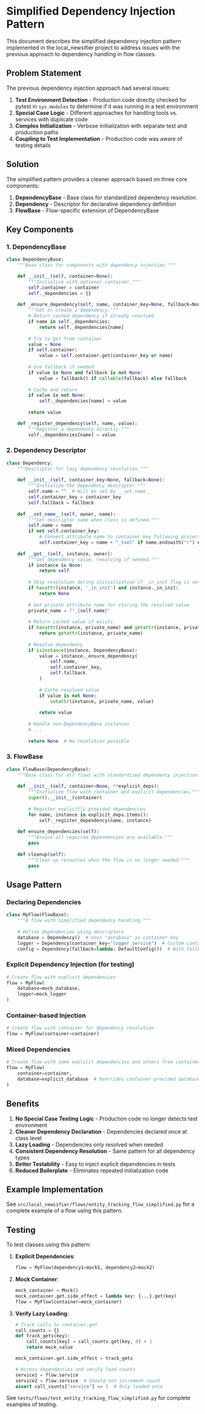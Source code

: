 # Simplified Dependency Injection Pattern

This document describes the simplified dependency injection pattern implemented in the local_newsifier project to address issues with the previous approach to dependency handling in flow classes.

## Problem Statement

The previous dependency injection approach had several issues:

1. **Test Environment Detection** - Production code directly checked for pytest in `sys.modules` to determine if it was running in a test environment
2. **Special Case Logic** - Different approaches for handling tools vs. services with duplicate code
3. **Complex Initialization** - Verbose initialization with separate test and production paths
4. **Coupling to Test Implementation** - Production code was aware of testing details

## Solution

The simplified pattern provides a cleaner approach based on three core components:

1. **DependencyBase** - Base class for standardized dependency resolution
2. **Dependency** - Descriptor for declarative dependency definition
3. **FlowBase** - Flow-specific extension of DependencyBase

## Key Components

### 1. DependencyBase

```python
class DependencyBase:
    """Base class for components with dependency injection."""

    def __init__(self, container=None):
        """Initialize with optional container."""
        self.container = container
        self._dependencies = {}
        
    def _ensure_dependency(self, name, container_key=None, fallback=None):
        """Get or create a dependency."""
        # Return cached dependency if already resolved
        if name in self._dependencies:
            return self._dependencies[name]
            
        # Try to get from container
        value = None
        if self.container:
            value = self.container.get(container_key or name)
            
        # Use fallback if needed
        if value is None and fallback is not None:
            value = fallback() if callable(fallback) else fallback
            
        # Cache and return
        if value is not None:
            self._dependencies[name] = value
            
        return value

    def _register_dependency(self, name, value):
        """Register a dependency directly."""
        self._dependencies[name] = value
```

### 2. Dependency Descriptor

```python
class Dependency:
    """Descriptor for lazy dependency resolution."""
    
    def __init__(self, container_key=None, fallback=None):
        """Initialize the dependency descriptor."""
        self.name = ""  # Will be set by __set_name__
        self.container_key = container_key
        self.fallback = fallback
        
    def __set_name__(self, owner, name):
        """Set descriptor name when class is defined."""
        self.name = name
        if not self.container_key:
            # Convert attribute name to container key following project conventions
            self.container_key = name + "_tool" if name.endswith("r") else name
            
    def __get__(self, instance, owner):
        """Get dependency value, resolving if needed."""
        if instance is None:
            return self
            
        # Skip resolution during initialization if _in_init flag is set
        if hasattr(instance, '_in_init') and instance._in_init:
            return None
            
        # Get private attribute name for storing the resolved value
        private_name = f"_{self.name}"
        
        # Return cached value if exists
        if hasattr(instance, private_name) and getattr(instance, private_name) is not None:
            return getattr(instance, private_name)
            
        # Resolve dependency
        if isinstance(instance, DependencyBase):
            value = instance._ensure_dependency(
                self.name, 
                self.container_key, 
                self.fallback
            )
            
            # Cache resolved value
            if value is not None:
                setattr(instance, private_name, value)
                
            return value
            
        # Handle non-DependencyBase instances
        # ...
            
        return None  # No resolution possible
```

### 3. FlowBase

```python
class FlowBase(DependencyBase):
    """Base class for all flows with standardized dependency injection."""
    
    def __init__(self, container=None, **explicit_deps):
        """Initialize flow with container and explicit dependencies."""
        super().__init__(container)
        
        # Register explicitly provided dependencies
        for name, instance in explicit_deps.items():
            self._register_dependency(name, instance)
    
    def ensure_dependencies(self):
        """Ensure all required dependencies are available."""
        pass
        
    def cleanup(self):
        """Clean up resources when the flow is no longer needed."""
        pass
```

## Usage Pattern

### Declaring Dependencies

```python
class MyFlow(FlowBase):
    """A flow with simplified dependency handling."""
    
    # Define dependencies using descriptors
    database = Dependency()  # Uses "database" as container key
    logger = Dependency(container_key="logger_service")  # Custom container key
    config = Dependency(fallback=lambda: DefaultConfig())  # With fallback
```

### Explicit Dependency Injection (for testing)

```python
# Create flow with explicit dependencies
flow = MyFlow(
    database=mock_database,
    logger=mock_logger
)
```

### Container-based Injection

```python
# Create flow with container for dependency resolution
flow = MyFlow(container=container)
```

### Mixed Dependencies

```python
# Create flow with some explicit dependencies and others from container
flow = MyFlow(
    container=container,
    database=explicit_database  # Overrides container-provided database
)
```

## Benefits

1. **No Special Case Testing Logic** - Production code no longer detects test environment
2. **Cleaner Dependency Declaration** - Dependencies declared once at class level
3. **Lazy Loading** - Dependencies only resolved when needed
4. **Consistent Dependency Resolution** - Same pattern for all dependency types
5. **Better Testability** - Easy to inject explicit dependencies in tests
6. **Reduced Boilerplate** - Eliminates repeated initialization code

## Example Implementation

See `src/local_newsifier/flows/entity_tracking_flow_simplified.py` for a complete example of a flow using this pattern.

## Testing

To test classes using this pattern:

1. **Explicit Dependencies**:
   ```python
   flow = MyFlow(dependency1=mock1, dependency2=mock2)
   ```

2. **Mock Container**:
   ```python
   mock_container = Mock()
   mock_container.get.side_effect = lambda key: {...}.get(key)
   flow = MyFlow(container=mock_container)
   ```

3. **Verify Lazy Loading**:
   ```python
   # Track calls to container.get
   call_counts = {}
   def track_gets(key):
       call_counts[key] = call_counts.get(key, 0) + 1
       return mock_value
   
   mock_container.get.side_effect = track_gets
   
   # Access dependencies and verify load counts
   service1 = flow.service
   service2 = flow.service  # Should not increment count
   assert call_counts["service"] == 1  # Only loaded once
   ```

See `tests/flows/test_entity_tracking_flow_simplified.py` for complete examples of testing.
